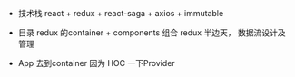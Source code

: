 - 技术栈 
  react + redux + react-saga + axios + immutable

- 目录
  redux 的container + components 组合
  redux 半边天， 数据流设计及管理

- App 去到container 因为 HOC 一下Provider